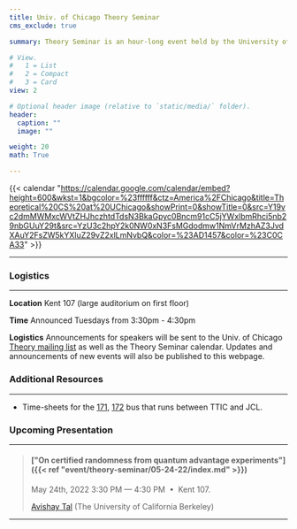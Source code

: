 ```yaml
---
title: Univ. of Chicago Theory Seminar
cms_exclude: true

summary: Theory Seminar is an hour-long event held by the University of Chicago Theoretical Computer Science group. The event is organized by faculty and is also open to students and researchers within the Chicago area research community.

# View.
#   1 = List
#   2 = Compact
#   3 = Card
view: 2

# Optional header image (relative to `static/media/` folder).
header:
  caption: ""
  image: ""

weight: 20
math: True

---
```


{{< calendar "https://calendar.google.com/calendar/embed?height=600&wkst=1&bgcolor=%23ffffff&ctz=America%2FChicago&title=Theoretical%20CS%20at%20UChicago&showPrint=0&showTitle=0&src=Y19vc2dmMWMxcWVtZHJhczhtdTdsN3BkaGpyc0Bncm91cC5jYWxlbmRhci5nb29nbGUuY29t&src=YzU3c2hpY2k0NW0xN3FsMGdodmw1NmVrMzhAZ3JvdXAuY2FsZW5kYXIuZ29vZ2xlLmNvbQ&color=%23AD1457&color=%23C0CA33" >}}

---

<!-- ***************** -->
<!-- LOGISTICS SECTION -->
<!-- ***************** -->
### Logistics

---

**Location** Kent 107 (large auditorium on first floor)

**Time** Announced Tuesdays from 3:30pm - 4:30pm

**Logistics** Announcements for speakers will be sent to the Univ. of Chicago [Theory mailing list](https://mailman.cs.uchicago.edu/mailman/listinfo/theory) as well as the Theory Seminar calendar. Updates and announcements of new events will also be published to this webpage.


<!-- ******************** -->
<!-- ADDITIONAL RESOURCES -->
<!-- ******************** -->
### Additional Resources

---

-  Time-sheets for the [171](https://www.transitchicago.com/assets/1/6/bus-tt_171.pdf), [172](https://www.transitchicago.com/assets/1/6/bus-tt_172.pdf) bus that runs between TTIC and JCL.


<!-- ***************** -->
<!-- NEXT PRESENTATION -->
<!-- ***************** -->
### Upcoming Presentation

---

> #### ["On certified randomness from quantum advantage experiments"]({{< ref "event/theory-seminar/05-24-22/index.md" >}})
> May 24th, 2022 3:30 PM — 4:30 PM &nbsp;&#8226;&nbsp; Kent 107.
>
> [Avishay Tal](https://www.avishaytal.org/) (The University of California Berkeley)

---
